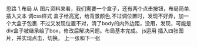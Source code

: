 思路
1.布局
从 图片资料来看，我们需要一个盒子，还有两个点击按钮，布局简单.
插入文本
调css样式
盒子给高宽，给背景颜色,不过调位置时，发现不好弄，加一个大盒子包裹.
不过又发现位置不对，清了body的内外边距，没用，发现，可能是div盒子被继承给了box，修改后解决问题。布局基本完成。
js运用
插入四张图片，并实现点击，切换。
上一张和下一张
